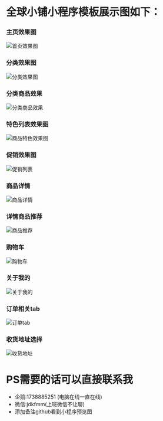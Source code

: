# 全球小铺小程序模板展示图如下：

### 主页效果图
![首页效果图](./20180817092509.png)

### 分类效果图
![分类效果图](./20180817092530.png)

### 分类商品效果

![分类商品效果](./20180816165423.png)

### 特色列表效果图

![商品特色效果图](./20180817092606.png)

### 促销效果图
![促销列表](./20180817092620.png)

### 商品详情
![商品详情](./20180817093134.png)

### 详情商品推荐

![商品推荐](./20180817093158.png)

### 购物车

![购物车](./20180817093216.png)

### 关于我的

![关于我的](./20180817093018.png)

### 订单相关tab

![订单tab](./20180817093247.png)

### 收货地址选择

![收货地址](./20180817093341.png)



# PS需要的话可以直接联系我
* 企鹅:1738885251 (电脑在线一直在线)
* 微信:jdkfmm(上班微信不让聊)
* 添加备注github看到小程序预览图